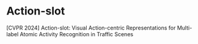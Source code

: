 # Action-slot

[CVPR 2024] Action-slot: Visual Action-centric Representations for Multi-label Atomic Activity Recognition in Traffic Scenes
